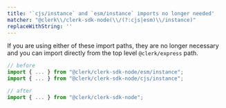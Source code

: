 ```yaml
---
title: '`cjs/instance` and `esm/instance` imports no longer needed'
matcher: "@clerk\\/clerk-sdk-node(\\/(?:cjs|esm)\\/instance)"
replaceWithString: ''
---
```


If you are using either of these import paths, they are no longer necessary and you can import directly from the top level `@clerk/express` path.

```js
// before
import { ... } from "@clerk/clerk-sdk-node/esm/instance";
import { ... } from "@clerk/clerk-sdk-node/cjs/instance";

// after
import { ... } from "@clerk/clerk-sdk-node";
```
